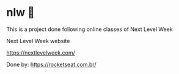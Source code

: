 # nlw 🚀
This is a project done following online classes of Next Level Week

Next Level Week website

https://nextlevelweek.com/

Done by: https://rocketseat.com.br/


